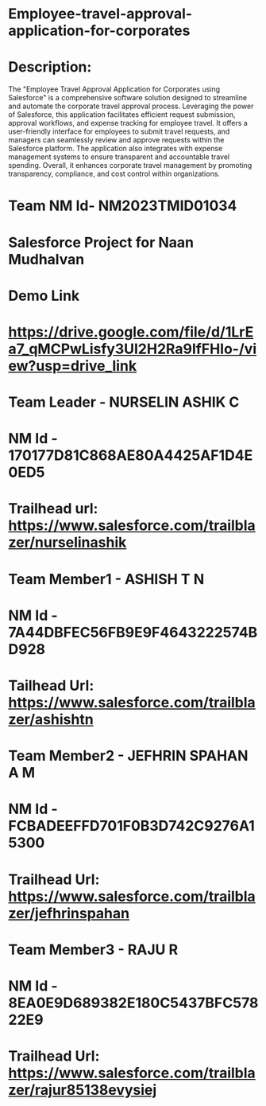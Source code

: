 # Employee-travel-approval-application-for-corporates
# Description:
   The "Employee Travel Approval Application for Corporates using Salesforce" is a comprehensive software solution designed to streamline and automate the corporate travel approval process. Leveraging the power of Salesforce, this application facilitates efficient request submission, approval workflows, and expense tracking for employee travel. It offers a user-friendly interface for employees to submit travel requests, and managers can seamlessly review and approve requests within the Salesforce platform. The application also integrates with expense management systems to ensure transparent and accountable travel spending. Overall, it enhances corporate travel management by promoting transparency, compliance, and cost control within organizations.
# Team NM Id- NM2023TMID01034
# Salesforce Project for Naan Mudhalvan
# Demo Link
# https://drive.google.com/file/d/1LrEa7_qMCPwLisfy3UI2H2Ra9IfFHIo-/view?usp=drive_link
# Team Leader - NURSELIN ASHIK C
# NM Id -  170177D81C868AE80A4425AF1D4E0ED5
# Trailhead url: https://www.salesforce.com/trailblazer/nurselinashik
# Team Member1 - ASHISH T N
# NM Id -  7A44DBFEC56FB9E9F4643222574BD928 
# Tailhead Url: https://www.salesforce.com/trailblazer/ashishtn
# Team Member2 -  JEFHRIN SPAHAN A M 
# NM Id -  FCBADEEFFD701F0B3D742C9276A15300 
# Trailhead Url: https://www.salesforce.com/trailblazer/jefhrinspahan
# Team Member3 - RAJU R 
# NM Id -  8EA0E9D689382E180C5437BFC57822E9
# Trailhead Url: https://www.salesforce.com/trailblazer/rajur85138evysiej
